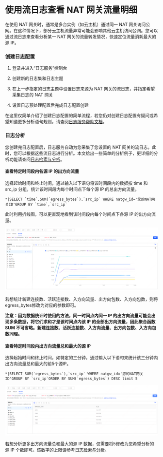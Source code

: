 # 使用流日志查看 NAT 网关流量明细

在使用 NAT 网关时，通常是多台实例（如云主机）通过同一 NAT 网关访问公网。在这种情况下，部分云主机流量异常可能会影响其他云主机访问公网。您可以通过流日志来查看分析某一 NAT 网关的流量转发情况，快速定位流量消耗最大的源 IP。

### 创建日志配置

1. 登录并进入“日志服务”控制台

2. 创建新的日志集和日志主题

3. 在上一步指定的日志主题中设置日志来源为 NAT 网关的流日志，并指定希望采集日志的 NAT 网关

4. 设置日志预处理配置后完成日志配置创建

在这里仅简单介绍了创建日志配置的简单流程，若您仍对创建日志配置有疑问或希望知道更多分析语句规则，请查阅[日志服务帮助文档](https://docs.jdcloud.com/log-service/logservice-started)。

### 日志分析

您创建完日志配置后，日志服务自动为您采集了您设置的 NAT 网关的流日志。此时，您可以根据这些流日志进行分析。本文给出一些简单的分析例子，更详细的分析功能请查阅[日志检索与分析](https://docs.jdcloud.com/log-service/kvsearch)。

#### 查看特定时间段内各源 IP 的出方向流量

选择起始时间和终止时间，通过输入以下语句将该时间段内的数据按 time 和 src_ip 分组，统计该时间段内每个时间点下每个源 IP 的总出方向流量。

```
*|SELECT `time`,SUM(`egress_bytes`),`src_ip` WHERE natgw_id='您的NAT网关ID'GROUP BY `time`,`src_ip`
```

此时利用折线图，可以更直观地看到该时间段内每个时间点下各源 IP 的出方向流量。

![Egress-Data-of-Every-src_ip](/image/Networking/Nat-Gateway/Egress-Data-of-Every-src_ip.png)

若想统计新建连接数、活跃连接数、入方向流量、出方向包数、入方向包数，则将egress_bytes修改为对应的参数即可。

**注意：因为数据统计时使用的方法，同一时间点内同一 IP 的出方向流量可能会出现多条数据，将它们求和才是该时间点内该 IP 的全部出方向流量，因此聚合函数 SUM 不可省略。新建连接数、活跃连接数、入方向流量、出方向包数、入方向包数同理。**

#### 查看特定时间段内出方向流量总和最大的源 IP

选择起始时间和终止时间，如特定的三分钟，通过输入以下语句来统计该三分钟内出方向流量总和最大的前5个源IP。

```
*|SELECT SUM(`egress_bytes`),`src_ip` WHERE natgw_id='您的NAT网关ID'GROUP BY `src_ip`ORDER BY SUM(`egress_bytes`) DESC limit 5
```

![Top-N-src_ip-Order-by-Sum-of-Egress-Data](/image/Networking/Nat-Gateway/Top-N-src_ip-Order-by-Sum-of-Egress-Data.png)

若想分析更多出方向流量总和最大的源 IP 数据，仅需要将5修改为您希望分析的源 IP 个数即可。该数字的上限请参考[日志检索与分析](https://docs.jdcloud.com/log-service/analysis)。

